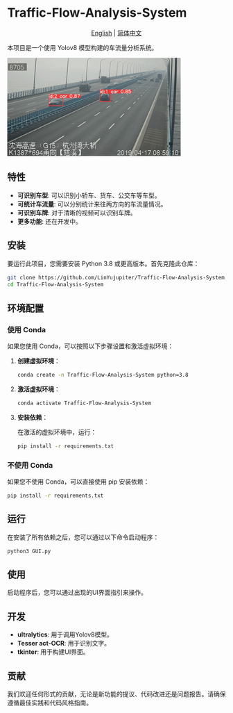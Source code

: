# Traffic-Flow-Analysis-System

<p align="center">
  <a href="./README_en.md">English</a> |
  <a href="./README.md">简体中文</a>
</p>


本项目是一个使用 Yolov8 模型构建的车流量分析系统。

<img src="./animated.gif" alt="演示图片">

## 特性

- **可识别车型**: 可以识别小轿车、货车、公交车等车型。
- **可统计车流量**: 可以分别统计来往两方向的车流量情况。
- **可识别车牌**: 对于清晰的视频可以识别车牌。
- **更多功能**: 还在开发中。

## 安装

要运行此项目，您需要安装 Python 3.8 或更高版本。首先克隆此仓库：

```bash
git clone https://github.com/LinYujupiter/Traffic-Flow-Analysis-System.git
cd Traffic-Flow-Analysis-System
```

## 环境配置

### 使用 Conda

如果您使用 Conda，可以按照以下步骤设置和激活虚拟环境：

1. **创建虚拟环境**：

   ```bash
   conda create -n Traffic-Flow-Analysis-System python=3.8
   ```

2. **激活虚拟环境**：

   ```bash
   conda activate Traffic-Flow-Analysis-System
   ```

3. **安装依赖**：

   在激活的虚拟环境中，运行：

   ```bash
   pip install -r requirements.txt
   ```

### 不使用 Conda

如果您不使用 Conda，可以直接使用 pip 安装依赖：

```bash
pip install -r requirements.txt
```

## 运行

在安装了所有依赖之后，您可以通过以下命令启动程序：

```bash
python3 GUI.py
```

## 使用

启动程序后，您可以通过出现的UI界面指引来操作。

## 开发

- **ultralytics**: 用于调用Yolov8模型。
- **Tesser act-OCR**: 用于识别文字。
- **tkinter**: 用于构建UI界面。

## 贡献

我们欢迎任何形式的贡献，无论是新功能的提议、代码改进还是问题报告。请确保遵循最佳实践和代码风格指南。
